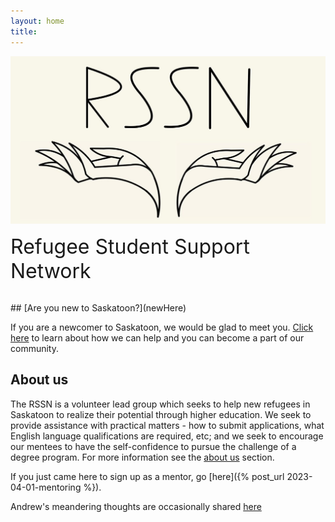 ```yaml
---
layout: home
title: 
---
```


<img src="/assets/images/rssn_logo.jpeg" alt="alt" />

<font size="6">Refugee Student Support Network</font>

<br>
## [Are you new to Saskatoon?](newHere) 

If you are a newcomer to Saskatoon, we would be glad to meet you. [Click here](newHere) to learn about how we can help and you can become a part of our community.
<br>

## About us

The RSSN is a volunteer lead group which seeks to help new refugees in Saskatoon to realize their potential through higher education. We seek to provide assistance with practical matters - how to submit applications, what English language qualifications are required, etc; and we seek to encourage our mentees to have the self-confidence to pursue the challenge of a degree program. For more information see the [about us](about) section.

If you just came here to sign up as a mentor, go [here]({% post_url 2023-04-01-mentoring %}).

Andrew's meandering thoughts are occasionally shared [here](https://www.youtube.com/playlist?list=PLepOcf_DIcEhta61vcD-nmrD5jBgw5pph)
